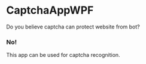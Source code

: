 # CaptchaAppWPF

Do you believe captcha can protect website from bot?
<h3>No!</h3>
This app can be used for captcha recognition.
